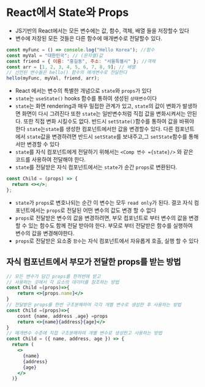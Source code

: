 # React에서 State와 Props

- JS기반의 React에서는 모든 변수에는 값, 함수, 객체, 배열 들을 저장할수 있다
- 변수에 저장된 모든 것들은 다른 함수에 매개변수로 전달할수 있다.

```js
const myFunc = () => console.log("Hello Korea"); //함수
const myVal = "대한민국"; // (문자열)값
const friend = { 이름: "홍길동", 주소: "서울특별시" }; //객체
const arr = [1, 2, 3, 4, 5, 6, 7, 8, 9]; // 배열
// 선언된 변수들은 hello() 함수의 매개변수로 전달한다
hello(myFunc, myVal, friend, arr);
```

- React 에서는 변수의 특별한 개념으로 `state`와 `props`가 있다
- `state`는 `useState()` hooks 함수를 통하여 생성된 `상태변수`이다
- `state`는 화면 rendering과 매우 밀접한 관계가 있고, `state`의 값이 변화가 발생하면 화면이 다시 그려진다
  또한 `state`는 일반변수처럼 직접 값을 변화시켜서는 안된다. 또한 직접 변화 시킬수도 없다.
  반드시 `setState()`함수를 통하여 값을 바꿔야 한다
  `state`는`state`를 생성한 컴포넌트에서만 값을 변경할수 있다.
  다른 컴포넌트에서 `state`값을 변경하려면 반드시 `setState`를 보내주고,그 `setState`함수를 통해서만
  변경할 수 있다
- `state`를 자식 컴포넌트에게 전달하기 위해서는 `<Comp 변수 ={state}/>` 와 같은 코드를 사용하여 전달해야 한다.
- `state`를 전달받은 자식 컴포넌트에서는 `state`가 순간 `props`로 변환된다.

```jsx
const Child = (props) => {
  return <></>;
};
```

- `state`가 `props`로 변호나되는 순간 이 변수는 모두 `read only`가 된다. 결코 자식 컴포넌트에서는 `props`로 전달된 어떤 변수의 값도 변경 할 수 없다
- `props`로 전달받은 변수의 값을 변경하려면, 부모 컴포넌트로 부터 변수의 값을 변경할 수 있는 함수도 함께 전달 받아야 한다. 부모로 부터 전달받은 함수를
  실행하여 변수의 값을 변경해야한다.
- `props`로 전달받은 요소중 `함수`는 자식 컴포넌트에서 자유롭게 호출, 실행 할 수 있다

## 자식 컴포넌트에서 부모가 전달한 props를 받는 방법

```jsx
// 모든 변수가 담긴 props를 한꺼번에 받고
// 사용하는 곳에서 각 요소의 데이터를 참조하는 방법
const Child =(props)=>{
    return <>{props.name}</>
}
// 전달받은 props를 한번 구조분해하여 각각 개별 변수로 생성한 후 사용하는 방법
const Child =(props)=>{
    cosnt {name, address ,age} =props
    return <>{name}{address}{age}</>
}
// 매개변수 수준에 직접 구조분해하여 개별 변수로 생성한고 사용하는 방법
const Child = ({ name, address, age }) => {
  return (
    <>
      {name}
      {address}
      {age}
    </>
  )}
```
